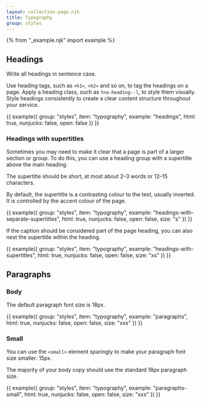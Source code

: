 ```yaml
---
layout: collection-page.njk
title: Typography
group: styles
---
```


{% from "_example.njk" import example %}

## Headings

Write all headings in sentence case.

Use heading tags, such as `<h1>`, `<h2>` and so on, to tag the headings on a page. Apply a heading class, such as `tna-heading--l`, to style them visually. Style headings consistently to create a clear content structure throughout your service.

{{ example({ group: "styles", item: "typography", example: "headings", html: true, nunjucks: false, open: false }) }}

### Headings with supertitles

Sometimes you may need to make it clear that a page is part of a larger section or group. To do this, you can use a heading group with a supertitle above the main heading.

The supertitle should be short, at most about 2–3 words or 12–15 characters.

By default, the supertitle is a contrasting colour to the text, usually inverted. It is controlled by the accent colour of the page.

{{ example({ group: "styles", item: "typography", example: "headings-with-separate-supertitles", html: true, nunjucks: false, open: false, size: "s" }) }}

If the caption should be considered part of the page heading, you can also nest the supertitle within the heading.

{{ example({ group: "styles", item: "typography", example: "headings-with-supertitles", html: true, nunjucks: false, open: false, size: "xs" }) }}

## Paragraphs

### Body

The default paragraph font size is 18px.

{{ example({ group: "styles", item: "typography", example: "paragraphs", html: true, nunjucks: false, open: false, size: "xxs" }) }}

### Small

You can use the `<small>` element sparingly to make your paragraph font size smaller: 15px.

The majority of your body copy should use the standard 18px paragraph size.

{{ example({ group: "styles", item: "typography", example: "paragraphs-small", html: true, nunjucks: false, open: false, size: "xxs" }) }}



